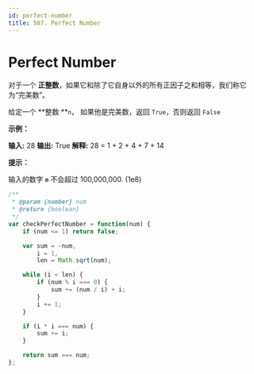 ```yaml
---
id: perfect-number
title: 507. Perfect Number
---
```


# Perfect Number

对于一个 **正整数**，如果它和除了它自身以外的所有正因子之和相等，我们称它为“完美数”。

给定一个 **整数 **`n`， 如果他是完美数，返回 `True`，否则返回 `False`



**示例：**

**输入:** 28 **输出:** True **解释:** 28 = 1 + 2 + 4 + 7 + 14



**提示：**

输入的数字 **`n`** 不会超过 100,000,000. (1e8)



```javascript
/**
 * @param {number} num
 * @return {boolean}
 */
var checkPerfectNumber = function(num) {
    if (num <= 1) return false;

    var sum = -num,
        i = 1,
        len = Math.sqrt(num);

    while (i < len) {
        if (num % i === 0) {
            sum += (num / i) + i;
        }
        i += 1;
    }

    if (i * i === num) {
        sum += i;
    }

    return sum === num;
};
```